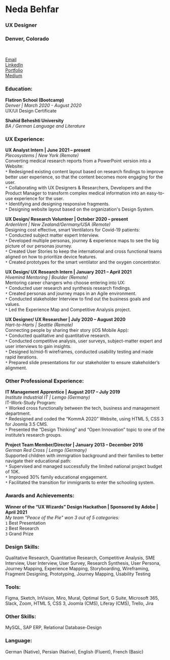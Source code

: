 # **Neda Behfar**
### **UX Designer**
### **Denver, Colorado**
 
 
<br>
 
[Email](nbehfar@gmail.com)\
[LinkedIn](https://www.LinkedIn.com/in/nedabehfar)\
[Portfolio](https://www.nedabehfar.com)\
[Medium](https://medium.com/@nedabehfar)
 
 
 


### Education:

**Flatiron School (Bootcamp)**\
*Denver | March 2020 - August 2020*\
UX/UI Design Certificate
 
**Shahid Beheshti University**\
*BA / German Language and Literature*
 
 
 
### UX Experience:
 
**UX Analyst Intern | June 2021 – present**\
*Plecosystems | New York (Remote)*\
Converting medical research reports from a PowerPoint version into a Website:\
`*`  Redesigned existing content layout based on research findings to improve better user experience, so that the content becomes more engaging for the user.\
`*` Collaborating with UX Designers & Researchers, Developers and the Product Manager to transform complex medical information into an easy-to-use experience for the user.\
`*` Identifying and designing responsive fragments.\
`*` Designing website layout based on the organization's Design System.
 
 
**UX Design/ Research Volunteer | October 2020 – present**\
*ArdenVent | New Zealand/Germany/USA (Remote)*\
Designing cost effective, smart Ventilators for Covid-19 patients:\
`*` Conducted subject matter expert Interview.\
`*` Developed multiple personas, journey & experience maps to see the big picture of our personas journey.\
`*` Created User Stories to keep the international and cross functional teams aligned on how to prioritize device features.\
`*` Created prototypes for the smart ventilator and the oxygen concentrator.
 
 
**UX Design/ UX Research Intern | January 2021 – April 2021**\
*Hivemind Mentoring | Boulder (Remote)*\
Mentoring career changers who choose entering into UX:\
`*` Conducted user research and synthesis research findings.\
`*` Created personas and journey maps in an Agile environment.\
`*` Conducted stakeholder Interview to find out the business goals and values.\
`*` Led the Experience Map and Competitive Analysis project.
 
 
**UX Designer/ UX Researcher | July 2020 – August 2020**\
*Hart-to-Harts | Seattle (Remote)*\
Connecting people by sharing their story (iOS Mobile App):\
`*` Conducted qualitative and quantitative research.\
`*` Conducted competitive analysis, user surveys, subject-matter expert and user interviews to gain insights.\
`*` Designed lo/mid-fi wireframes, conducted usability testing and made rapid iterations.\
`*` Prepared slide presentations for our stakeholder to ensure stakeholder’s alignment.
 
 
### Other Professional Experience:
 
**IT Management Apprentice | August 2017 – July 2019**\
*Institute Industrial IT | Lemgo (Germany)*\
IT-Work-Study Program:\
`*` Worked cross functionally between the tech, business and management department.\
`*` Redesigned and coded the “KommA 2020” Website, using HTML 5, CSS 3 for Joomla 3.5 CMS.\
`*` Presented the “Design Thinking” and “Open Innovation” topic to one of the institute’s research groups.
 
 
**Project Team Member/Director | January 2013 – December 2016**\
*German Red Cross | Lemgo (Germany)*\
Supported children with immigration background and their families to better navigate their educational path:\
`*` Supervised and managed successfully the limited national project budget of 10K.\
`*` Improved 30% family educational engagement.\
`*` Facilitated the transition for immigrants to enter the schooling system.
 
 
 
### Awards and Achievements:

**Winner of the “UX Wizards” Design Hackathon | Sponsored by Adobe | April 2021**\
*My team "Peace of the Pie" won 3 out of 5 categories:*\
`1` Best Presentation\
`2` Best Research\
`3` Grand Prize
 
 
 
### Design Skills:

Qualitative Research, Quantitative Research, Competitive Analysis, SME Interview, User Interview, User Survey, Research Synthesis, User Persona, Journey Mapping, Experience Mapping, Storyboarding, Wireframing, Fragment Designing, Prototyping, Journey Mapping, Usability Testing
 
 
### Tools:

Figma, Sketch, InVision, Miro, Mural, Optimal Sort, G Suite, Microsoft 365, Slack, Zoom, HTML 5, CSS 3, Joomla (CMS), Liferay (CMS), Trello, Jira
 
 
 
### Other Skills: 

MySQL, SAP ERP, Relational Database-Design
 
 
 
### Language:

German (Native), Persian (Native), English (Fluent), French (Basic)
 
 



